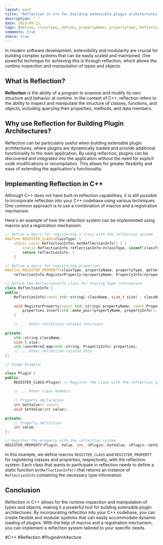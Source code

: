```yaml
---
layout: post
title: "Reflection in C++ for building extensible plugin architectures."
description: " "
date: 2023-09-21
tags: [define, classType, define, propertyName, propertyType, Reflection, PluginArchitecture]
comments: true
share: true
---
```


In modern software development, extensibility and modularity are crucial for building complex systems that can be easily scaled and maintained. One powerful technique for achieving this is through reflection, which allows the runtime inspection and manipulation of types and objects.

## What is Reflection?

**Reflection** is the ability of a program to examine and modify its own structure and behavior at runtime. In the context of C++, reflection refers to the ability to inspect and manipulate the structure of classes, functions, and objects, including querying their properties, methods, and data members.

## Why use Reflection for Building Plugin Architectures?

Reflection can be particularly useful when building extensible plugin architectures, where plugins are dynamically loaded and provide additional functionality to the main application. By using reflection, plugins can be discovered and integrated into the application without the need for explicit code modifications or recompilation. This allows for greater flexibility and ease of extending the application's functionality.

## Implementing Reflection in C++

Although C++ does not have built-in reflection capabilities, it is still possible to incorporate reflection into your C++ codebase using various techniques. One common approach is to use a combination of macros and a registration mechanism.

Here's an example of how the reflection system can be implemented using macros and a registration mechanism:

```cpp
// Define a Macro for registering a class with the reflection system
#define REGISTER_CLASS(classType) \
    static const ReflectionInfo& GetReflectionInfo() { \
        static ReflectionInfo reflectionInfo(#classType, sizeof(classType)); \
        return reflectionInfo; \
    }

// Define a macro for registering properties
#define REGISTER_PROPERTY(classType, propertyName, propertyType, getter, setter) \
    reflectionInfo.RegisterProperty(#propertyName, PropertyInfo(#propertyType, getter, setter));

// Define the ReflectionInfo class for storing type information
class ReflectionInfo {
public:
    ReflectionInfo(const std::string& className, size_t size) : className(className), size(size) {}
    
    void RegisterProperty(const std::string& propertyName, const PropertyInfo& propertyInfo) {
        properties.insert(std::make_pair(propertyName, propertyInfo));
    }
    
    // ... Other reflection-related functions
    
private:
    std::string className;
    size_t size;
    std::unordered_map<std::string, PropertyInfo> properties;
    // ... Other reflection-related data
};

// Usage Example:

class Plugin {
public:
    REGISTER_CLASS(Plugin) // Register the class with the reflection system
    
    // ... Other class members
    
    // Property declaration
    int GetValue() const;
    void SetValue(int value);
    
private:
    // Property definition
    int value;
};

// Register the property with the reflection system
REGISTER_PROPERTY(Plugin, Value, int, &Plugin::GetValue, &Plugin::SetValue);
```

In this example, we define macros `REGISTER_CLASS` and `REGISTER_PROPERTY` for registering classes and properties, respectively, with the reflection system. Each class that wants to participate in reflection needs to define a static function `GetReflectionInfo()` that returns an instance of `ReflectionInfo` containing the necessary type information.

## Conclusion

Reflection in C++ allows for the runtime inspection and manipulation of types and objects, making it a powerful tool for building extensible plugin architectures. By incorporating reflection into your C++ codebase, you can create flexible and modular systems that can easily accommodate dynamic loading of plugins. With the help of macros and a registration mechanism, you can implement a reflection system tailored to your specific needs.

#C++ #Reflection #PluginArchitecture